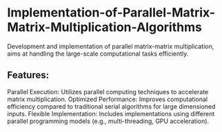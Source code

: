 # Implementation-of-Parallel-Matrix-Matrix-Multiplication-Algorithms
Development and implementation of parallel matrix-matrix multiplication, aims at handling the large-scale computational tasks efficiently.

## Features:
Parallel Execution: Utilizes parallel computing techniques to accelerate matrix multiplication.
Optimized Performance: Improves computational efficiency compared to traditional serial algorithms for large dimensioned inputs.
Flexible Implementation: Includes implementations using different parallel programming models (e.g., multi-threading, GPU acceleration).

